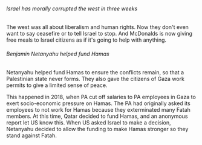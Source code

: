 ###### Israel has morally corrupted the west in three weeks
The west was all about liberalism and human rights. Now they don't even want to say ceasefire or to tell Israel to stop. And McDonalds is now giving free meals to Israel citizens as if it's going to help with anything.
###### Benjamin Netanyahu helped fund Hamas
Netanyahu helped fund Hamas to ensure the conflicts remain, so that a Palestinian state never forms. They also gave the citizens of Gaza work permits to give a limited sense of peace.

This happened in 2018, when PA cut off salaries to PA employees in Gaza to exert socio-economic pressure on Hamas. The PA had originally asked its employees to not work for Hamas because they exterminated many Fatah members. At this time, Qatar decided to fund Hamas, and an anonymous report let US know this. When US asked Israel to make a decision, Netanyahu decided to allow the funding to make Hamas stronger so they stand against Fatah.